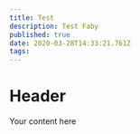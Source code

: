 ```yaml
---
title: Test
description: Test Faby
published: true
date: 2020-03-28T14:33:21.761Z
tags: 
---
```


# Header
Your content here